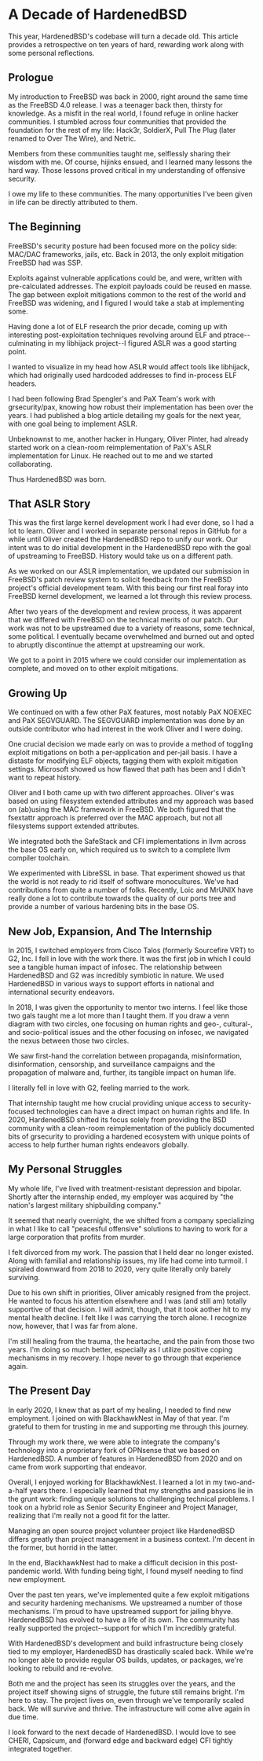# A Decade of HardenedBSD

This year, HardenedBSD's codebase will turn a decade old. This article
provides a retrospective on ten years of hard, rewarding work along with some
personal reflections.

## Prologue

My introduction to FreeBSD was back in 2000, right around the same time as the
FreeBSD 4.0 release. I was a teenager back then, thirsty for knowledge. As a
misfit in the real world, I found refuge in online hacker communities. I
stumbled across four communities that provided the foundation for the rest of
my life: Hack3r, SoldierX, Pull The Plug (later renamed to Over The Wire), and
Netric.

Members from these communities taught me, selflessly sharing their wisdom with
me. Of course, hijinks ensued, and I learned many lessons the hard way. Those
lessons proved critical in my understanding of offensive security.

I owe my life to these communities. The many opportunities I've been given in
life can be directly attributed to them.

## The Beginning

FreeBSD's security posture had been focused more on the policy side: MAC/DAC
frameworks, jails, etc. Back in 2013, the only exploit mitigation FreeBSD had
was SSP.

Exploits against vulnerable applications could be, and were, written with
pre-calculated addresses. The exploit payloads could be reused en masse. The gap
between exploit mitigations common to the rest of the world and FreeBSD was
widening, and I figured I would take a stab at implementing some.

Having done a lot of ELF research the prior decade, coming up with interesting
post-exploitation techniques revolving around ELF and ptrace--culminating in my
libhijack project--I figured ASLR was a good starting point.

I wanted to visualize in my head how ASLR would affect tools like libhijack,
which had originally used hardcoded addresses to find in-process ELF headers.

I had been following Brad Spengler's and PaX Team's work with grsecurity/pax,
knowing how robust their implementation has been over the years. I had published
a blog article detailing my goals for the next year, with one goal being to
implement ASLR.

Unbeknownst to me, another hacker in Hungary, Oliver Pinter, had already started
work on a clean-room reimplementation of PaX's ASLR implementation for Linux. He
reached out to me and we started collaborating.

Thus HardenedBSD was born.

## That ASLR Story

This was the first large kernel development work I had ever done, so I had a lot
to learn. Oliver and I worked in separate personal repos in GitHub for a while
until Oliver created the HardenedBSD repo to unify our work. Our intent was to
do initial development in the HardenedBSD repo with the goal of upstreaming to
FreeBSD. History would take us on a different path.

As we worked on our ASLR implementation, we updated our submission in FreeBSD's
patch review system to solicit feedback from the FreeBSD project's official
development team. With this being our first real foray into FreeBSD kernel
development, we learned a lot through this review process.

After two years of the development and review process, it was apparent that we
differed with FreeBSD on the technical merits of our patch. Our work was not to
be upstreamed due to a variety of reasons, some technical, some political. I
eventually became overwhelmed and burned out and opted to abruptly discontinue
the attempt at upstreaming our work.

We got to a point in 2015 where we could consider our implementation as
complete, and moved on to other exploit mitigations.

## Growing Up

We continued on with a few other PaX features, most notably PaX NOEXEC and PaX
SEGVGUARD. The SEGVGUARD implementation was done by an outside contributor who
had interest in the work Oliver and I were doing.

One crucial decision we made early on was to provide a method of toggling
exploit mitigations on both a per-application and per-jail basis. I have a
distaste for modifying ELF objects, tagging them with exploit mitigation
settings. Microsoft showed us how flawed that path has been and I didn't want to
repeat history.

Oliver and I both came up with two different approaches. Oliver's was based on
using filesystem extended attributes and my approach was based on (ab)using the
MAC framework in FreeBSD. We both figured that the fsextattr approach is
preferred over the MAC approach, but not all filesystems support extended
attributes.

We integrated both the SafeStack and CFI implementations in llvm across the base
OS early on, which required us to switch to a complete llvm compiler toolchain.

We experimented with LibreSSL in base. That experiment showed us that the world
is not ready to rid itself of software monocultures. We've had contributions
from quite a number of folks. Recently, Loic and MrUNIX have really done a lot
to contribute towards the quality of our ports tree and provide a number of
various hardening bits in the base OS.

## New Job, Expansion, And The Internship

In 2015, I switched employers from Cisco Talos (formerly Sourcefire VRT) to G2,
Inc. I fell in love with the work there. It was the first job in which I could
see a tangible human impact of infosec. The relationship between HardenedBSD and
G2 was incredibly symbiotic in nature. We used HardenedBSD in various ways to
support efforts in national and international security endeavors.

In 2018, I was given the opportunity to mentor two interns. I feel like those
two gals taught me a lot more than I taught them. If you draw a venn diagram
with two circles, one focusing on human rights and geo-, cultural-, and
socio-political issues and the other focusing on infosec, we navigated the nexus
between those two circles.

We saw first-hand the correlation between propaganda, misinformation,
disinformation, censorship, and surveillance campaigns and the propagation of
malware and, further, its tangible impact on human life.

I literally fell in love with G2, feeling married to the work.

That internship taught me how crucial providing unique access to
security-focused technologies can have a direct impact on human rights and life.
In 2020, HardenedBSD shifted its focus solely from providing the BSD community
with a clean-room reimplementation of the publicly documented bits of grsecurity
to providing a hardened ecosystem with unique points of access to help further
human rights endeavors globally.

## My Personal Struggles

My whole life, I've lived with treatment-resistant depression and bipolar.
Shortly after the internship ended, my employer was acquired by "the nation's
largest military shipbuilding company."

It seemed that nearly overnight, the we shifted from a company specializing in
what I like to call "peacesful offensive" solutions to having to work for a
large corporation that profits from murder.

I felt divorced from my work. The passion that I held dear no longer existed.
Along with familial and relationship issues, my life had come into turmoil. I
spiraled downward from 2018 to 2020, very quite literally only barely surviving.

Due to his own shift in priorities, Oliver amicably resigned from the project.
He wanted to focus his attention elsewhere and I was (and still am) totally
supportive of that decision. I will admit, though, that it took aother hit to my
mental health decline. I felt like I was carrying the torch alone. I recognize
now, however, that I was far from alone.

I'm still healing from the trauma, the heartache, and the pain from those two
years. I'm doing so much better, especially as I utilize positive coping
mechanisms in my recovery. I hope never to go through that experience again.

## The Present Day

In early 2020, I knew that as part of my healing, I needed to find new
employment. I joined on with BlackhawkNest in May of that year. I'm grateful to
them for trusting in me and supporting me through this journey.

Through my work there, we were able to integrate the company's technology into a
proprietary fork of OPNsense that we based on HardenedBSD. A number of features
in HardenedBSD from 2020 and on came from work supporting that endeavor.

Overall, I enjoyed working for BlackhawkNest. I learned a lot in my
two-and-a-half years there. I especially learned that my strengths and passions
lie in the grunt work: finding unique solutions to challenging technical
problems. I took on a hybrid role as Senior Security Engineer and Project
Manager, realizing that I'm really not a good fit for the latter.

Managing an open source project volunteer project like HardenedBSD differs
greatly than project management in a business context. I'm decent in the former,
but horrid in the latter.

In the end, BlackhawkNest had to make a difficult decision in this post-pandemic
world. With funding being tight, I found myself needing to find new employment.

Over the past ten years, we've implemented quite a few exploit mitigations and
security hardening mechanisms. We upstreamed a number of those mechanisms. I'm
proud to have upstreamed support for jailing bhyve. HardenedBSD has evolved to
have a life of its own. The community has really supported the project--support
for which I'm incredibly grateful.

With HardenedBSD's development and build infrastructure being closely tied to my
employer, HardenedBSD has drastically scaled back. While we're no longer able to
provide regular OS builds, updates, or packages, we're looking to rebuild and
re-evolve.

Both me and the project has seen its struggles over the years, and the project
itself showing signs of struggle, the future still remains bright. I'm here to
stay. The project lives on, even through we've temporarily scaled back. We will
survive and thrive. The infrastructure will come alive again in due time.

I look forward to the next decade of HardenedBSD. I would love to see CHERI,
Capsicum, and (forward edge and backward edge) CFI tightly integrated together.
